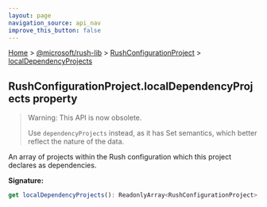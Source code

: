 ```yaml
---
layout: page
navigation_source: api_nav
improve_this_button: false
---
```



[Home](./index.md) &gt; [@microsoft/rush-lib](./rush-lib.md) &gt; [RushConfigurationProject](./rush-lib.rushconfigurationproject.md) &gt; [localDependencyProjects](./rush-lib.rushconfigurationproject.localdependencyprojects.md)

## RushConfigurationProject.localDependencyProjects property

> Warning: This API is now obsolete.
>
> Use `dependencyProjects` instead, as it has Set semantics, which better reflect the nature of the data.
>

An array of projects within the Rush configuration which this project declares as dependencies.

<b>Signature:</b>

```typescript
get localDependencyProjects(): ReadonlyArray<RushConfigurationProject>;
```

